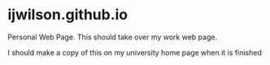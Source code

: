 # ijwilson.github.io
Personal Web Page.  This should take over my work web page.

I should make a copy of this on my university home page when it is finished